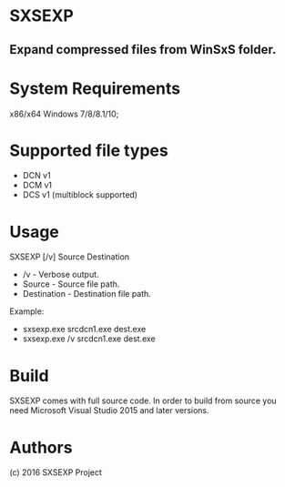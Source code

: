 
# SXSEXP
## Expand compressed files from WinSxS folder.

# System Requirements

x86/x64 Windows 7/8/8.1/10;

# Supported file types
* DCN v1
* DCM v1
* DCS v1 (multiblock supported)

# Usage
SXSEXP [/v] Source Destination
* /v - Verbose output.
* Source - Source file path.
* Destination - Destination file path.

Example: 
* sxsexp.exe srcdcn1.exe dest.exe 
* sxsexp.exe /v srcdcn1.exe dest.exe

# Build

SXSEXP comes with full source code.
In order to build from source you need Microsoft Visual Studio 2015 and later versions.

# Authors

(c) 2016 SXSEXP Project